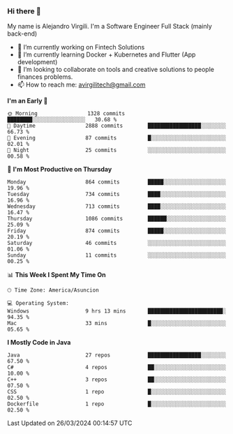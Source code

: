### Hi there 👋

My name is Alejandro Virgili. I'm a Software Engineer Full Stack (mainly back-end)


- 🔭 I’m currently working on Fintech Solutions
- 🌱 I’m currently learning Docker + Kubernetes and Flutter (App development)
- 👯 I’m looking to collaborate on tools and creative solutions to people finances problems.
- 📫 How to reach me: avirgilitech@gmail.com
  
<!--START_SECTION:waka-->
**I'm an Early 🐤** 

```text
🌞 Morning                1328 commits        ████████░░░░░░░░░░░░░░░░░   30.68 % 
🌆 Daytime                2888 commits        █████████████████░░░░░░░░   66.73 % 
🌃 Evening                87 commits          █░░░░░░░░░░░░░░░░░░░░░░░░   02.01 % 
🌙 Night                  25 commits          ░░░░░░░░░░░░░░░░░░░░░░░░░   00.58 % 
```
📅 **I'm Most Productive on Thursday** 

```text
Monday                   864 commits         █████░░░░░░░░░░░░░░░░░░░░   19.96 % 
Tuesday                  734 commits         ████░░░░░░░░░░░░░░░░░░░░░   16.96 % 
Wednesday                713 commits         ████░░░░░░░░░░░░░░░░░░░░░   16.47 % 
Thursday                 1086 commits        ██████░░░░░░░░░░░░░░░░░░░   25.09 % 
Friday                   874 commits         █████░░░░░░░░░░░░░░░░░░░░   20.19 % 
Saturday                 46 commits          ░░░░░░░░░░░░░░░░░░░░░░░░░   01.06 % 
Sunday                   11 commits          ░░░░░░░░░░░░░░░░░░░░░░░░░   00.25 % 
```


📊 **This Week I Spent My Time On** 

```text
🕑︎ Time Zone: America/Asuncion

💻 Operating System: 
Windows                  9 hrs 13 mins       ████████████████████████░   94.35 % 
Mac                      33 mins             █░░░░░░░░░░░░░░░░░░░░░░░░   05.65 % 
```

**I Mostly Code in Java** 

```text
Java                     27 repos            █████████████████░░░░░░░░   67.50 % 
C#                       4 repos             ██░░░░░░░░░░░░░░░░░░░░░░░   10.00 % 
C++                      3 repos             ██░░░░░░░░░░░░░░░░░░░░░░░   07.50 % 
CSS                      1 repo              █░░░░░░░░░░░░░░░░░░░░░░░░   02.50 % 
Dockerfile               1 repo              █░░░░░░░░░░░░░░░░░░░░░░░░   02.50 % 
```




 Last Updated on 26/03/2024 00:14:57 UTC
<!--END_SECTION:waka-->
